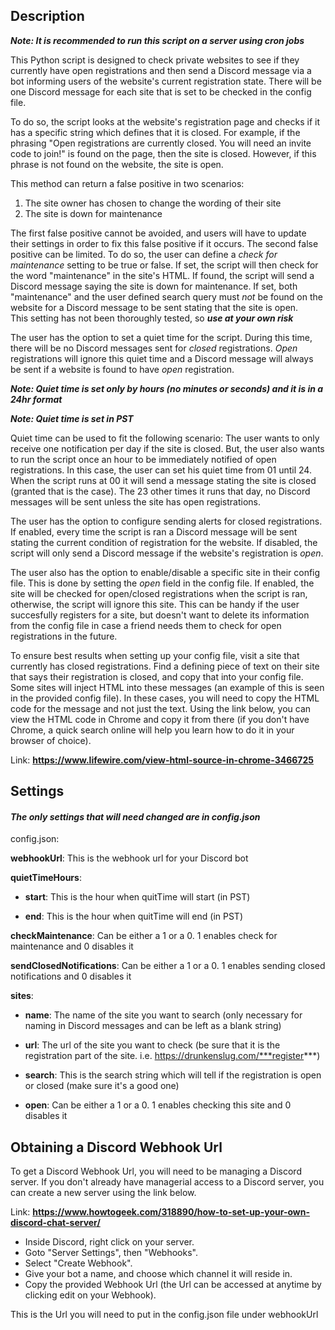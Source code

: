 ## Description
***Note: It is recommended to run this script on a server using cron jobs***


This Python script is designed to check private websites to see if they currently have open registrations and then send a Discord message via a bot informing users of the website's current registration state. There will be one Discord message for each site that is set to be checked in the config file.

To do so, the script looks at the website's registration page and checks if it has a specific string which defines that it is closed. For example, if the phrasing "Open registrations are currently closed. You will need an invite code to join!" is found on the page, then the site is closed. However, if this phrase is not found on the website, the site is open. 

This method can return a false positive in two scenarios:

1. The site owner has chosen to change the wording of their site
2. The site is down for maintenance

The first false positive cannot be avoided, and users will have to update their settings in order to fix this false positive if it occurs.
The second false positive can be limited. To do so, the user can define a *check for maintenance* setting to be true or false. If set, the script will then check for the word "maintenance" in the site's HTML. If found, the script will send a Discord message saying the site is down for maintenance. If set, both "maintenance" and the user defined search query must *not* be found on the website for a Discord message to be sent stating that the site is open.  
This setting has not been thoroughly tested, so ***use at your own risk***

The user has the option to set a quiet time for the script. During this time, there will be no Discord messages sent for *closed* registrations. *Open* registrations will ignore this quiet time and a Discord message will always be sent if a website is found to have *open* registration. 


***Note: Quiet time is set only by hours (no minutes or seconds) and it is in a 24hr format***


***Note: Quiet time is set in PST***


Quiet time can be used to fit the following scenario:
The user wants to only receive one notification per day if the site is closed. But, the user also wants to run the script once an hour to be immediately notified of open registrations. In this case, the user can set his quiet time from 01 until 24. When the script runs at 00 it will send a message stating the site is closed (granted that is the case). The 23 other times it runs that day, no Discord messages will be sent unless the site has open registrations.

The user has the option to configure sending alerts for closed registrations. If enabled, every time the script is ran a Discord message will be sent stating the current condition of registration for the website. If disabled, the script will only send a Discord message if the website's registration is *open*.

The user also has the option to enable/disable a specific site in their config file. This is done by setting the *open* field in the config file. If enabled, the site will be checked for open/closed registrations when the script is ran, otherwise, the script will ignore this site. This can be handy if the user succesfully registers for a site, but doesn't want to delete its information from the config file in case a friend needs them to check for open registrations in the future.

To ensure best results when setting up your config file, visit a site that currently has closed registrations. Find a defining piece of text on their site that says their registration is closed, and copy that into your config file. Some sites will inject HTML into these messages (an example of this is seen in the provided config file). In these cases, you will need to copy the HTML code for the message and not just the text. Using the link below, you can view the HTML code in Chrome and copy it from there (if you don't have Chrome, a quick search online will help you learn how to do it in your browser of choice).  

Link: **https://www.lifewire.com/view-html-source-in-chrome-3466725**



## Settings
#### ***The only settings that will need changed are in config.json***

config.json:  

**webhookUrl**: This is the webhook url for your Discord bot

**quietTimeHours**:  

-   **start**: This is the hour when quitTime will start (in PST)

-   **end**: This is the hour when quitTime will end (in PST)

**checkMaintenance**: Can be either a 1 or a 0. 1 enables check for maintenance and 0 disables it

**sendClosedNotifications**: Can be either a 1 or a 0. 1 enables sending closed notifications and 0 disables it

**sites**:

-   **name**: The name of the site you want to search (only necessary for naming in Discord messages and can be left as a blank string)

-   **url**: The url of the site you want to check (be sure that it is the registration part of the site. i.e. https://drunkenslug.com/***register***)

-   **search**: This is the search string which will tell if the registration is open or closed (make sure it's a good one)

-   **open**: Can be either a 1 or a 0. 1 enables checking this site and 0 disables it



## Obtaining a Discord Webhook Url
To get a Discord Webhook Url, you will need to be managing a Discord server. If you don't already have managerial access to a Discord server, you can create a new server using the link below.

Link: **https://www.howtogeek.com/318890/how-to-set-up-your-own-discord-chat-server/**

*  Inside Discord, right click on your server.
*  Goto "Server Settings", then "Webhooks".
*  Select "Create Webhook".
*  Give your bot a name, and choose which channel it will reside in.
*  Copy the provided Webhook Url (the Url can be accessed at anytime by clicking edit on your Webhook).

This is the Url you will need to put in the config.json file under webhookUrl